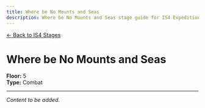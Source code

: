 ```yaml
---
title: Where be No Mounts and Seas
description: Where be No Mounts and Seas stage guide for IS4 Expeditioner's Joklumarkar
---
```


<div class="back-button-container">
  <a href="/is4-expeditioners/stages/" class="back-button">
    <span class="back-arrow">←</span>
    <span class="back-text">Back to IS4 Stages</span>
  </a>
</div>

# Where be No Mounts and Seas

**Floor:** 5  
**Type:** Combat  

---

*Content to be added.*
